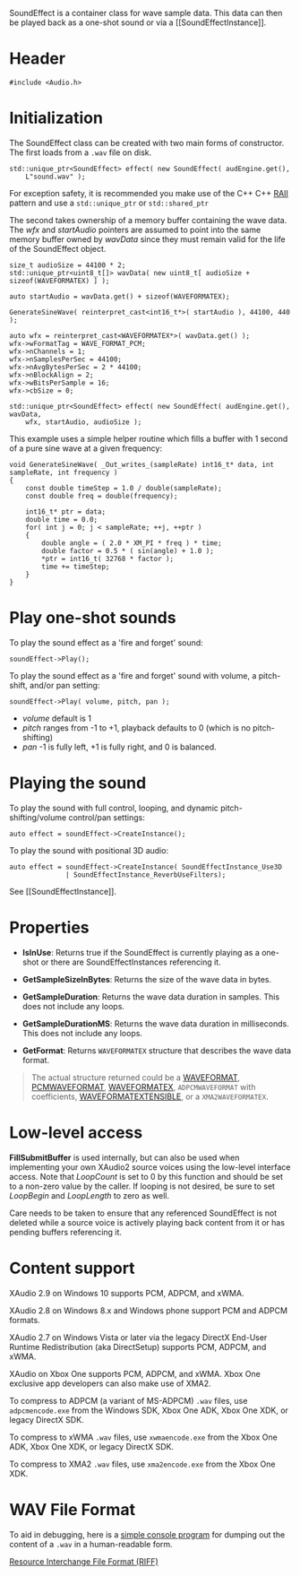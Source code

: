 SoundEffect is a container class for wave sample data. This data can then be played back as a one-shot sound or via a [[SoundEffectInstance]].

# Header
    #include <Audio.h>

# Initialization

The SoundEffect class can be created with two main forms of constructor. The first loads from a ``.wav`` file on disk.

    std::unique_ptr<SoundEffect> effect( new SoundEffect( audEngine.get(),
        L"sound.wav" );

For exception safety, it is recommended you make use of the C++ C++ [RAII](http://en.wikipedia.org/wiki/Resource_Acquisition_Is_Initialization) pattern and use a ``std::unique_ptr`` or ``std::shared_ptr``

The second takes ownership of a memory buffer containing the wave data. The _wfx_ and _startAudio_ pointers are assumed to point into the same memory buffer owned by _wavData_ since they must remain valid for the life of the SoundEffect object.

    size_t audioSize = 44100 * 2;
    std::unique_ptr<uint8_t[]> wavData( new uint8_t[ audioSize + sizeof(WAVEFORMATEX) ] );

    auto startAudio = wavData.get() + sizeof(WAVEFORMATEX);

    GenerateSineWave( reinterpret_cast<int16_t*>( startAudio ), 44100, 440 );
        
    auto wfx = reinterpret_cast<WAVEFORMATEX*>( wavData.get() );
    wfx->wFormatTag = WAVE_FORMAT_PCM;
    wfx->nChannels = 1;
    wfx->nSamplesPerSec = 44100;
    wfx->nAvgBytesPerSec = 2 * 44100;
    wfx->nBlockAlign = 2;
    wfx->wBitsPerSample = 16;
    wfx->cbSize = 0;

    std::unique_ptr<SoundEffect> effect( new SoundEffect( audEngine.get(), wavData,
        wfx, startAudio, audioSize );

This example uses a simple helper routine which fills a buffer with 1 second of a pure sine wave at a given frequency:

    void GenerateSineWave( _Out_writes_(sampleRate) int16_t* data, int sampleRate, int frequency )
    {
        const double timeStep = 1.0 / double(sampleRate);
        const double freq = double(frequency);

        int16_t* ptr = data;
        double time = 0.0;
        for( int j = 0; j < sampleRate; ++j, ++ptr )
        {
            double angle = ( 2.0 * XM_PI * freq ) * time;
            double factor = 0.5 * ( sin(angle) + 1.0 );
            *ptr = int16_t( 32768 * factor );
            time += timeStep;
        }
    }

# Play one-shot sounds

To play the sound effect as a 'fire and forget' sound:

    soundEffect->Play();

To play the sound effect as a 'fire and forget' sound with volume, a pitch-shift, and/or pan setting:

    soundEffect->Play( volume, pitch, pan );

* _volume_ default is 1
* _pitch_ ranges from -1 to +1, playback defaults to 0 (which is no pitch-shifting)
* _pan_ -1 is fully left, +1 is fully right, and 0 is balanced.

# Playing the sound

To play the sound with full control, looping, and dynamic pitch-shifting/volume control/pan settings:

    auto effect = soundEffect->CreateInstance();

To play the sound with positional 3D audio:

    auto effect = soundEffect->CreateInstance( SoundEffectInstance_Use3D
                  | SoundEffectInstance_ReverbUseFilters);

See [[SoundEffectInstance]].

# Properties

* **IsInUse**: Returns true if the SoundEffect is currently playing as a one-shot or there are SoundEffectInstances referencing it.

* **GetSampleSizeInBytes**: Returns the size of the wave data in bytes.

* **GetSampleDuration**: Returns the wave data duration in samples. This does not include any loops.

* **GetSampleDurationMS**: Returns the wave data duration in milliseconds. This does not include any loops.

* **GetFormat**: Returns ``WAVEFORMATEX`` structure that describes the wave data format.

> The actual structure returned could be a [WAVEFORMAT](http://msdn.microsoft.com/en-us/library/windows/desktop/dd757712.aspx), [PCMWAVEFORMAT](http://msdn.microsoft.com/en-us/library/windows/desktop/dd743663.aspx), [WAVEFORMATEX](http://msdn.microsoft.com/en-us/library/windows/desktop/dd757713.aspx), ``ADPCMWAVEFORMAT`` with coefficients, [WAVEFORMATEXTENSIBLE](http://msdn.microsoft.com/en-us/library/windows/desktop/dd757714.aspx), or a ``XMA2WAVEFORMATEX``.

# Low-level access

**FillSubmitBuffer** is used internally, but can also be used when implementing your own XAudio2 source voices using the low-level interface access. Note that _LoopCount_ is set to 0 by this function and should be set to a non-zero value by the caller. If looping is not desired, be sure to set _LoopBegin_ and _LoopLength_ to zero as well.

Care needs to be taken to ensure that any referenced SoundEffect is not deleted while a source voice is actively playing back content from it or has pending buffers referencing it.

# Content support

XAudio 2.9 on Windows 10 supports PCM, ADPCM, and xWMA.

XAudio 2.8 on Windows 8.x and Windows phone support PCM and ADPCM formats.

XAudio 2.7 on Windows Vista or later via the legacy DirectX End-User Runtime Redistribution (aka DirectSetup) supports PCM, ADPCM, and xWMA.

XAudio on Xbox One supports PCM, ADPCM, and xWMA. Xbox One exclusive app developers can also make use of XMA2.

To compress to ADPCM (a variant of MS-ADPCM) ``.wav`` files, use ``adpcmencode.exe`` from the Windows SDK, Xbox One ADK, Xbox One XDK, or legacy DirectX SDK.

To compress to xWMA ``.wav`` files, use ``xwmaencode.exe`` from the Xbox One ADK, Xbox One XDK, or legacy DirectX SDK.

To compress to XMA2 ``.wav`` files, use ``xma2encode.exe`` from the Xbox One XDK.

# WAV File Format

To aid in debugging, here is a [simple console program](https://github.com/Microsoft/DirectXTK/wiki/wavdump.cpp) for dumping out the content of a ``.wav`` in a human-readable form.

[Resource Interchange File Format (RIFF)](http://msdn.microsoft.com/en-us/library/windows/desktop/ee415713.aspx)

